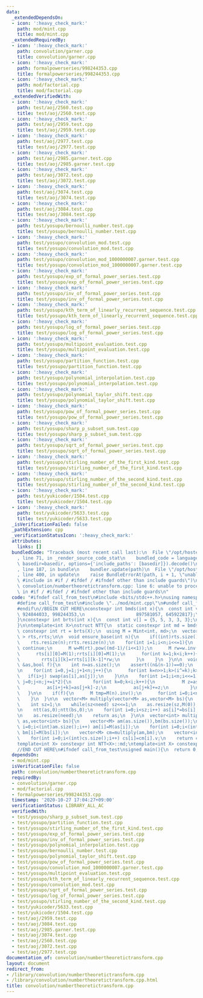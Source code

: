 ```yaml
---
data:
  _extendedDependsOn:
  - icon: ':heavy_check_mark:'
    path: mod/mint.cpp
    title: mod/mint.cpp
  _extendedRequiredBy:
  - icon: ':heavy_check_mark:'
    path: convolution/garner.cpp
    title: convolution/garner.cpp
  - icon: ':heavy_check_mark:'
    path: formalpowerseries/998244353.cpp
    title: formalpowerseries/998244353.cpp
  - icon: ':heavy_check_mark:'
    path: mod/factorial.cpp
    title: mod/factorial.cpp
  _extendedVerifiedWith:
  - icon: ':heavy_check_mark:'
    path: test/aoj/2560.test.cpp
    title: test/aoj/2560.test.cpp
  - icon: ':heavy_check_mark:'
    path: test/aoj/2959.test.cpp
    title: test/aoj/2959.test.cpp
  - icon: ':heavy_check_mark:'
    path: test/aoj/2977.test.cpp
    title: test/aoj/2977.test.cpp
  - icon: ':heavy_check_mark:'
    path: test/aoj/2985.garner.test.cpp
    title: test/aoj/2985.garner.test.cpp
  - icon: ':heavy_check_mark:'
    path: test/aoj/3072.test.cpp
    title: test/aoj/3072.test.cpp
  - icon: ':heavy_check_mark:'
    path: test/aoj/3074.test.cpp
    title: test/aoj/3074.test.cpp
  - icon: ':heavy_check_mark:'
    path: test/aoj/3084.test.cpp
    title: test/aoj/3084.test.cpp
  - icon: ':heavy_check_mark:'
    path: test/yosupo/bernoulli_number.test.cpp
    title: test/yosupo/bernoulli_number.test.cpp
  - icon: ':heavy_check_mark:'
    path: test/yosupo/convolution_mod.test.cpp
    title: test/yosupo/convolution_mod.test.cpp
  - icon: ':heavy_check_mark:'
    path: test/yosupo/convolution_mod_1000000007.garner.test.cpp
    title: test/yosupo/convolution_mod_1000000007.garner.test.cpp
  - icon: ':heavy_check_mark:'
    path: test/yosupo/exp_of_formal_power_series.test.cpp
    title: test/yosupo/exp_of_formal_power_series.test.cpp
  - icon: ':heavy_check_mark:'
    path: test/yosupo/inv_of_formal_power_series.test.cpp
    title: test/yosupo/inv_of_formal_power_series.test.cpp
  - icon: ':heavy_check_mark:'
    path: test/yosupo/kth_term_of_linearly_recurrent_sequence.test.cpp
    title: test/yosupo/kth_term_of_linearly_recurrent_sequence.test.cpp
  - icon: ':heavy_check_mark:'
    path: test/yosupo/log_of_formal_power_series.test.cpp
    title: test/yosupo/log_of_formal_power_series.test.cpp
  - icon: ':heavy_check_mark:'
    path: test/yosupo/multipoint_evaluation.test.cpp
    title: test/yosupo/multipoint_evaluation.test.cpp
  - icon: ':heavy_check_mark:'
    path: test/yosupo/partition_function.test.cpp
    title: test/yosupo/partition_function.test.cpp
  - icon: ':heavy_check_mark:'
    path: test/yosupo/polynomial_interpolation.test.cpp
    title: test/yosupo/polynomial_interpolation.test.cpp
  - icon: ':heavy_check_mark:'
    path: test/yosupo/polynomial_taylor_shift.test.cpp
    title: test/yosupo/polynomial_taylor_shift.test.cpp
  - icon: ':heavy_check_mark:'
    path: test/yosupo/pow_of_formal_power_series.test.cpp
    title: test/yosupo/pow_of_formal_power_series.test.cpp
  - icon: ':heavy_check_mark:'
    path: test/yosupo/sharp_p_subset_sum.test.cpp
    title: test/yosupo/sharp_p_subset_sum.test.cpp
  - icon: ':heavy_check_mark:'
    path: test/yosupo/sqrt_of_formal_power_series.test.cpp
    title: test/yosupo/sqrt_of_formal_power_series.test.cpp
  - icon: ':heavy_check_mark:'
    path: test/yosupo/stirling_number_of_the_first_kind.test.cpp
    title: test/yosupo/stirling_number_of_the_first_kind.test.cpp
  - icon: ':heavy_check_mark:'
    path: test/yosupo/stirling_number_of_the_second_kind.test.cpp
    title: test/yosupo/stirling_number_of_the_second_kind.test.cpp
  - icon: ':heavy_check_mark:'
    path: test/yukicoder/1504.test.cpp
    title: test/yukicoder/1504.test.cpp
  - icon: ':heavy_check_mark:'
    path: test/yukicoder/5633.test.cpp
    title: test/yukicoder/5633.test.cpp
  _isVerificationFailed: false
  _pathExtension: cpp
  _verificationStatusIcon: ':heavy_check_mark:'
  attributes:
    links: []
  bundledCode: "Traceback (most recent call last):\n  File \"/opt/hostedtoolcache/Python/3.9.2/x64/lib/python3.9/site-packages/onlinejudge_verify/documentation/build.py\"\
    , line 71, in _render_source_code_stat\n    bundled_code = language.bundle(stat.path,\
    \ basedir=basedir, options={'include_paths': [basedir]}).decode()\n  File \"/opt/hostedtoolcache/Python/3.9.2/x64/lib/python3.9/site-packages/onlinejudge_verify/languages/cplusplus.py\"\
    , line 187, in bundle\n    bundler.update(path)\n  File \"/opt/hostedtoolcache/Python/3.9.2/x64/lib/python3.9/site-packages/onlinejudge_verify/languages/cplusplus_bundle.py\"\
    , line 400, in update\n    raise BundleErrorAt(path, i + 1, \"unable to process\
    \ #include in #if / #ifdef / #ifndef other than include guards\")\nonlinejudge_verify.languages.cplusplus_bundle.BundleErrorAt:\
    \ convolution/numbertheoretictransform.cpp: line 6: unable to process #include\
    \ in #if / #ifdef / #ifndef other than include guards\n"
  code: "#ifndef call_from_test\n#include <bits/stdc++.h>\nusing namespace std;\n\n\
    #define call_from_test\n#include \"../mod/mint.cpp\"\n#undef call_from_test\n\n\
    #endif\n//BEGIN CUT HERE\nconstexpr int bmds(int x){\n  const int v[] = {1012924417,\
    \ 924844033, 998244353,\n                   897581057, 645922817};\n  return v[x];\n\
    }\nconstexpr int brts(int x){\n  const int v[] = {5, 5, 3, 3, 3};\n  return v[x];\n\
    }\n\ntemplate<int X>\nstruct NTT{\n  static constexpr int md = bmds(X);\n  static\
    \ constexpr int rt = brts(X);\n  using M = Mint<int, md>;\n  vector< vector<M>\
    \ > rts,rrts;\n\n  void ensure_base(int n){\n    if((int)rts.size()>=n) return;\n\
    \    rts.resize(n);rrts.resize(n);\n    for(int i=1;i<n;i<<=1){\n      if(!rts[i].empty())\
    \ continue;\n      M w=M(rt).pow((md-1)/(i<<1));\n      M rw=w.inv();\n      rts[i].resize(i);rrts[i].resize(i);\n\
    \      rts[i][0]=M(1);rrts[i][0]=M(1);\n      for(int k=1;k<i;k++){\n        rts[i][k]=rts[i][k-1]*w;\n\
    \        rrts[i][k]=rrts[i][k-1]*rw;\n      }\n    }\n  }\n\n  void ntt(vector<M>\
    \ &as,bool f){\n    int n=as.size();\n    assert((n&(n-1))==0);\n    ensure_base(n);\n\
    \n    for(int i=0,j=1;j+1<n;j++){\n      for(int k=n>>1;k>(i^=k);k>>=1);\n   \
    \   if(i>j) swap(as[i],as[j]);\n    }\n\n    for(int i=1;i<n;i<<=1){\n      for(int\
    \ j=0;j<n;j+=i*2){\n        for(int k=0;k<i;k++){\n          M z=as[i+j+k]*(f?rrts[i][k]:rts[i][k]);\n\
    \          as[i+j+k]=as[j+k]-z;\n          as[j+k]+=z;\n        }\n      }\n \
    \   }\n\n    if(f){\n      M tmp=M(n).inv();\n      for(int i=0;i<n;i++) as[i]*=tmp;\n\
    \    }\n  }\n\n  vector<M> multiply(vector<M> as,vector<M> bs){\n    int need=as.size()+bs.size()-1;\n\
    \    int sz=1;\n    while(sz<need) sz<<=1;\n    as.resize(sz,M(0));\n    bs.resize(sz,M(0));\n\
    \n    ntt(as,0);ntt(bs,0);\n    for(int i=0;i<sz;i++) as[i]*=bs[i];\n    ntt(as,1);\n\
    \n    as.resize(need);\n    return as;\n  }\n\n  vector<int> multiply(vector<int>\
    \ as,vector<int> bs){\n    vector<M> am(as.size()),bm(bs.size());\n    for(int\
    \ i=0;i<(int)am.size();i++) am[i]=M(as[i]);\n    for(int i=0;i<(int)bm.size();i++)\
    \ bm[i]=M(bs[i]);\n    vector<M> cm=multiply(am,bm);\n    vector<int> cs(cm.size());\n\
    \    for(int i=0;i<(int)cs.size();i++) cs[i]=cm[i].v;\n    return cs;\n  }\n};\n\
    template<int X> constexpr int NTT<X>::md;\ntemplate<int X> constexpr int NTT<X>::rt;\n\
    //END CUT HERE\n#ifndef call_from_test\nsigned main(){\n  return 0;\n}\n#endif\n"
  dependsOn:
  - mod/mint.cpp
  isVerificationFile: false
  path: convolution/numbertheoretictransform.cpp
  requiredBy:
  - convolution/garner.cpp
  - mod/factorial.cpp
  - formalpowerseries/998244353.cpp
  timestamp: '2020-10-27 17:04:27+09:00'
  verificationStatus: LIBRARY_ALL_AC
  verifiedWith:
  - test/yosupo/sharp_p_subset_sum.test.cpp
  - test/yosupo/partition_function.test.cpp
  - test/yosupo/stirling_number_of_the_first_kind.test.cpp
  - test/yosupo/exp_of_formal_power_series.test.cpp
  - test/yosupo/inv_of_formal_power_series.test.cpp
  - test/yosupo/polynomial_interpolation.test.cpp
  - test/yosupo/bernoulli_number.test.cpp
  - test/yosupo/polynomial_taylor_shift.test.cpp
  - test/yosupo/pow_of_formal_power_series.test.cpp
  - test/yosupo/convolution_mod_1000000007.garner.test.cpp
  - test/yosupo/multipoint_evaluation.test.cpp
  - test/yosupo/kth_term_of_linearly_recurrent_sequence.test.cpp
  - test/yosupo/convolution_mod.test.cpp
  - test/yosupo/sqrt_of_formal_power_series.test.cpp
  - test/yosupo/log_of_formal_power_series.test.cpp
  - test/yosupo/stirling_number_of_the_second_kind.test.cpp
  - test/yukicoder/5633.test.cpp
  - test/yukicoder/1504.test.cpp
  - test/aoj/2959.test.cpp
  - test/aoj/3084.test.cpp
  - test/aoj/2985.garner.test.cpp
  - test/aoj/3074.test.cpp
  - test/aoj/2560.test.cpp
  - test/aoj/3072.test.cpp
  - test/aoj/2977.test.cpp
documentation_of: convolution/numbertheoretictransform.cpp
layout: document
redirect_from:
- /library/convolution/numbertheoretictransform.cpp
- /library/convolution/numbertheoretictransform.cpp.html
title: convolution/numbertheoretictransform.cpp
---
```


